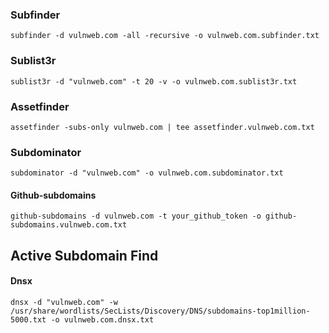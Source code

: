### Subfinder

```
subfinder -d vulnweb.com -all -recursive -o vulnweb.com.subfinder.txt
```

### Sublist3r

```
sublist3r -d "vulnweb.com" -t 20 -v -o vulnweb.com.sublist3r.txt
```

### Assetfinder

```
assetfinder -subs-only vulnweb.com | tee assetfinder.vulnweb.com.txt
```

### Subdominator

```
subdominator -d "vulnweb.com" -o vulnweb.com.subdominator.txt
```

#### Github-subdomains

```
github-subdomains -d vulnweb.com -t your_github_token -o github-subdomains.vulnweb.com.txt
```

## Active Subdomain Find

#### Dnsx

```
dnsx -d "vulnweb.com" -w /usr/share/wordlists/SecLists/Discovery/DNS/subdomains-top1million-5000.txt -o vulnweb.com.dnsx.txt
```
